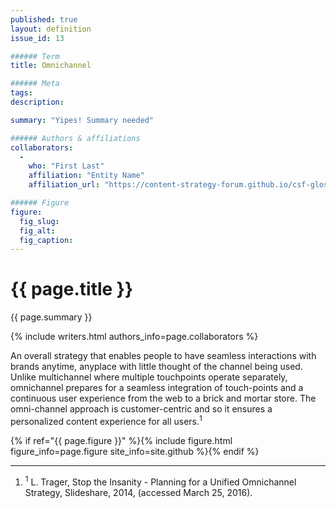 ```yaml
---
published: true
layout: definition
issue_id: 13

###### Term
title: Omnichannel

###### Meta
tags: 
description: 

summary: "Yipes! Summary needed"

###### Authors & affiliations
collaborators:
  - 
    who: "First Last"
    affiliation: "Entity Name"
    affiliation_url: "https://content-strategy-forum.github.io/csf-glossary/{{ page.title | slugify }}.html" 

###### Figure
figure:
  fig_slug:  
  fig_alt: 
  fig_caption:
---
```


<h1 class="term-title">{{ page.title }}</h1>

<p class="summary">{{ page.summary }}</p>

<!-- COLLABORATORS – This must not move nor be deleted -->
{% include writers.html authors_info=page.collaborators %}

<!-- DEFINITION BEGINS -->

An overall strategy that enables people to have seamless interactions with brands anytime, anyplace with little thought of the channel being used. Unlike multichannel where multiple touchpoints operate separately, omnichannel prepares for a seamless integration of touch-points and a continuous user experience from the web to a brick and mortar store. The omni-channel approach is customer-centric and so it ensures a personalized content experience for all users.<sup class="ref">1</sup>

<!-- FIGURE – You can move this line to position among paras, but never delete it! -->
{% if ref="{{ page.figure }}" %}{% include figure.html figure_info=page.figure site_info=site.github %}{% endif %}

<!-- EXAMPLES? -->

<!-- SIMILAR TERMS -->


<hr class="footnotes">

<ol class="references nomark">
	<li><sup>1</sup>
		L. Trager, Stop the Insanity - Planning for a Unified Omnichannel Strategy, Slideshare, 2014, (accessed March 25, 2016).
	</li>
</ol>
